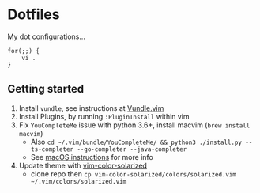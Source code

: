 # Dotfiles
My dot configurations...
```
for(;;) {
    vi .
}
```


## Getting started

1. Install `vundle`, see instructions at [Vundle.vim](https://github.com/VundleVim/Vundle.vim)
2. Install Plugins, by running `:PluginInstall` within vim
3. Fix `YouCompleteMe` issue with python 3.6+, install macvim (`brew install macvim`)
   - Also `cd ~/.vim/bundle/YouCompleteMe/ && python3 ./install.py --ts-completer --go-completer --java-completer`
   - See [macOS instructions](https://github.com/ycm-core/YouCompleteMe#macos) for more info
4. Update theme with [vim-color-solarized](https://github.com/altercation/vim-colors-solarized)
   - clone repo then `cp vim-color-solarized/colors/solarized.vim ~/.vim/colors/solarized.vim`  
